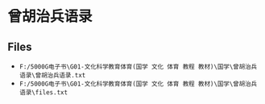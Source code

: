 # 曾胡治兵语录

## Files

- `F:/5000G电子书\G01-文化科学教育体育(国学 文化 体育 教程 教材)\国学\曾胡治兵语录\曾胡治兵语录.txt`
- `F:/5000G电子书\G01-文化科学教育体育(国学 文化 体育 教程 教材)\国学\曾胡治兵语录\files.txt`

